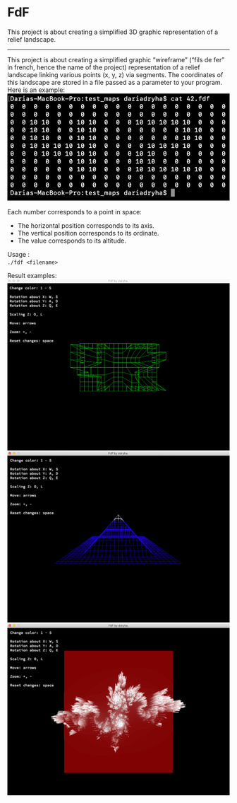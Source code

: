 # FdF

This project is about creating a simplified 3D graphic representation of a relief landscape.
***
This project is about creating a simplified graphic “wireframe” (“fils de fer” in french, hence the name of the project) representation of a relief landscape linking various points (x, y, z) via segments. The coordinates of this landscape are stored in a file passed as a parameter to your program. Here is an example:
<br>
![example_map](/images/00_example_map.png)



Each number corresponds to a point in space: <br>
* The horizontal position corresponds to its axis. <br>
* The vertical position corresponds to its ordinate. <br>
* The value corresponds to its altitude. <br>


Usage :<br>
`./fdf <filename>`

Result examples: <br>
![example_map](/images/01_42_map.png)
 <br>
![example_map](/images/02_pyramide_map.png)
 <br>
![example_map](/images/03_julia_map.png)
